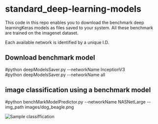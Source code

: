 # standard_deep-learning-models

This code in this repo enables you to download the benchmark deep learningKeras  models as files saved to your system. All these benchmark are trained on the imagenet dataset. </br>

Each available  network is identified by a unique I.D. 

## Download benchmark model
#python deepModelsSaver.py --networkName InceptionV3    
#python deepModelsSaver.py --networkName all

## image classification using  a benchmark model 
#python benchMarkModelPredictor.py --networkName  NASNetLarge --img_path images/dog_beagle.png  


 ![Sample classiffication](https://github.com/Walid-Ahmed/standard_deep-learning-models/blob/master/results/elph.jpeg)
